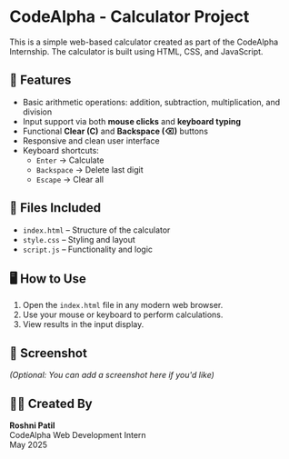 # CodeAlpha - Calculator Project

This is a simple web-based calculator created as part of the CodeAlpha Internship. The calculator is built using HTML, CSS, and JavaScript.

## 🔢 Features

- Basic arithmetic operations: addition, subtraction, multiplication, and division
- Input support via both **mouse clicks** and **keyboard typing**
- Functional **Clear (C)** and **Backspace (⌫)** buttons
- Responsive and clean user interface
- Keyboard shortcuts:
  - `Enter` → Calculate
  - `Backspace` → Delete last digit
  - `Escape` → Clear all

## 📁 Files Included

- `index.html` – Structure of the calculator
- `style.css` – Styling and layout
- `script.js` – Functionality and logic

## 🖥️ How to Use

1. Open the `index.html` file in any modern web browser.
2. Use your mouse or keyboard to perform calculations.
3. View results in the input display.

## 📸 Screenshot

*(Optional: You can add a screenshot here if you'd like)*

## 👩‍💻 Created By

**Roshni Patil**  
CodeAlpha Web Development Intern  
May 2025

